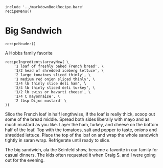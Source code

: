 ~~~ markdown-script
include '../markdownBookRecipe.bare'
recipeMenu()
~~~

# Big Sandwich

~~~ markdown-script
recipeHeader()
~~~

A Hobbs family favorite

~~~ markdown-script
recipeIngredients(arrayNew( \
    '1 loaf of freshly baked French bread', \
    '1/2 head of shredded iceberg lettuce', \
    '2 large tomatoes sliced thinly', \
    '1 medium red onion sliced thinly', \
    '3/4 lb thinly slice deli ham', \
    '3/4 lb thinly sliced deli turkey', \
    '1/2 lb swiss or havarti cheese', \
    '1/4 C mayonnaise', \
    '2 tbsp Dijon mustard' \
))
~~~

Slice the French loaf in half lengthwise, if the loaf is really thick, scoop out some of the bread
middle. Spread both sides liberally with mayo and as much mustard as you like. Layer the ham,
turkey, and cheese on the bottom half of the loaf. Top with the tomatoes, salt and pepper to taste,
onions and shredded lettuce. Place the top of the loaf on and wrap the whole sandwich tightly in
saran wrap. Refrigerate until ready to slice.

The big sandwich, ala the Seinfeld show, became a favorite in our family for casual dinners. The
kids often requested it when Craig S. and I were going out for the evening.
